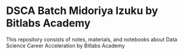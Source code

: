 # DSCA Batch Midoriya Izuku by Bitlabs Academy

This repository consists of notes, materials, and notebooks about Data Science Career Acceleration by Bitlabs Academy
